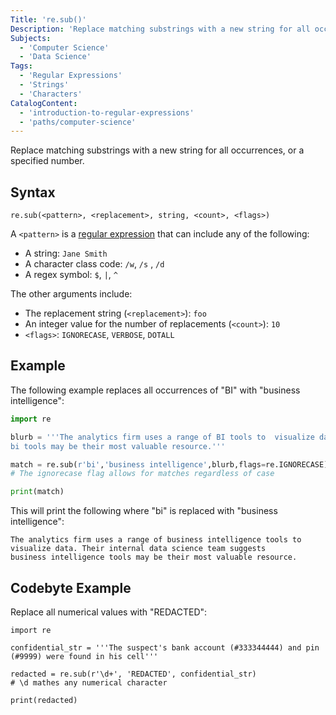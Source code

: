 ```yaml
---
Title: 're.sub()'
Description: 'Replace matching substrings with a new string for all occurrences, or a specified number. '
Subjects:
  - 'Computer Science'
  - 'Data Science'
Tags:
  - 'Regular Expressions'
  - 'Strings'
  - 'Characters'
CatalogContent:
  - 'introduction-to-regular-expressions'
  - 'paths/computer-science'
---
```


Replace matching substrings with a new string for all occurrences, or a specified number.

## Syntax

```pseudo
re.sub(<pattern>, <replacement>, string, <count>, <flags>)
```

A `<pattern>` is a [regular expression](https://www.codecademy.com/resources/docs/general/regular-expressions) that can include any of the following:

- A string: `Jane Smith`
- A character class code: `/w`, `/s` , `/d`
- A regex symbol: `$`, `|`, `^`

The other arguments include:

- The replacement string (`<replacement>`): `foo`
- An integer value for the number of replacements (`<count>`): `10`
- `<flags>`: `IGNORECASE`, `VERBOSE`, `DOTALL`

## Example

The following example replaces all occurrences of "BI" with "business intelligence":

```py
import re

blurb = '''The analytics firm uses a range of BI tools to  visualize data. Their internal data science team suggests
bi tools may be their most valuable resource.'''

match = re.sub(r'bi','business intelligence',blurb,flags=re.IGNORECASE)
# The ignorecase flag allows for matches regardless of case

print(match)
```

This will print the following where "bi" is replaced with "business intelligence":

```shell
The analytics firm uses a range of business intelligence tools to  visualize data. Their internal data science team suggests
business intelligence tools may be their most valuable resource.
```

## Codebyte Example

Replace all numerical values with "REDACTED":

```codebyte/python
import re

confidential_str = '''The suspect's bank account (#333344444) and pin (#9999) were found in his cell'''

redacted = re.sub(r'\d+', 'REDACTED', confidential_str)
# \d mathes any numerical character

print(redacted)
```
